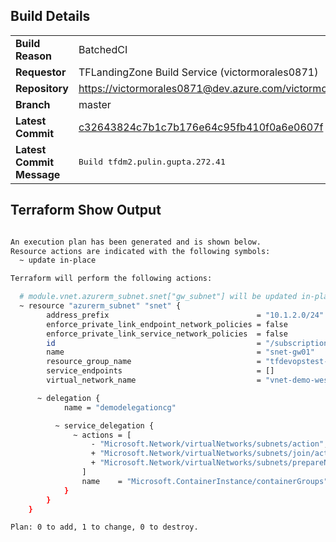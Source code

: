 
## Build Details
<table>
<tr>
   <td><b>Build Reason</b></td>
   <td>BatchedCI</td>
</tr>
<tr>
   <td><b>Requestor</b></td>
   <td>TFLandingZone Build Service (victormorales0871)</td>
</tr>
<tr>
   <td><b>Repository</b></td>
   <td><a href=https://victormorales0871@dev.azure.com/victormorales0871/TFLandingZone/_git/tfdm2.pulin.gupta>https://victormorales0871@dev.azure.com/victormorales0871/TFLandingZone/_git/tfdm2.pulin.gupta</a></td>
</tr>
<tr>
   <td><b>Branch</b></td>
   <td>master</td>
</tr>
<tr>
   <td><b>Latest Commit</b></td>
   <td><a href=https://victormorales0871@dev.azure.com/victormorales0871/TFLandingZone/_git/tfdm2.pulin.gupta/commit/c32643824c7b1c7b176e64c95fb410f0a6e0607f>c32643824c7b1c7b176e64c95fb410f0a6e0607f</a></td>
</tr>
<tr>
   <td><b>Latest Commit Message</b></td>
   <td><pre>Build tfdm2.pulin.gupta.272.41</pre></td>
</tr>
</table>

## Terraform Show Output

``` sh

An execution plan has been generated and is shown below.
Resource actions are indicated with the following symbols:
  ~ update in-place

Terraform will perform the following actions:

  # module.vnet.azurerm_subnet.snet["gw_subnet"] will be updated in-place
  ~ resource "azurerm_subnet" "snet" {
        address_prefix                                 = "10.1.2.0/24"
        enforce_private_link_endpoint_network_policies = false
        enforce_private_link_service_network_policies  = false
        id                                             = "/subscriptions/e5f3913a-4b59-46d9-bd7d-8466273a0edd/resourceGroups/tfdevopstest-rg/providers/Microsoft.Network/virtualNetworks/vnet-demo-westeurope-001/subnets/snet-gw01"
        name                                           = "snet-gw01"
        resource_group_name                            = "tfdevopstest-rg"
        service_endpoints                              = []
        virtual_network_name                           = "vnet-demo-westeurope-001"

      ~ delegation {
            name = "demodelegationcg"

          ~ service_delegation {
              ~ actions = [
                  - "Microsoft.Network/virtualNetworks/subnets/action",
                  + "Microsoft.Network/virtualNetworks/subnets/join/action",
                  + "Microsoft.Network/virtualNetworks/subnets/prepareNetworkPolicies/action",
                ]
                name    = "Microsoft.ContainerInstance/containerGroups"
            }
        }
    }

Plan: 0 to add, 1 to change, 0 to destroy.
```
